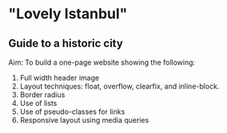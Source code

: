 # "Lovely Istanbul"

## Guide to a historic city 

Aim: To build a one-page website showing the following:

1. Full width header image
2. Layout techniques: float, overflow, clearfix, and inline-block. 
3. Border radius
4. Use of lists 
5. Use of pseudo-classes for links
6. Responsive layout using media queries
